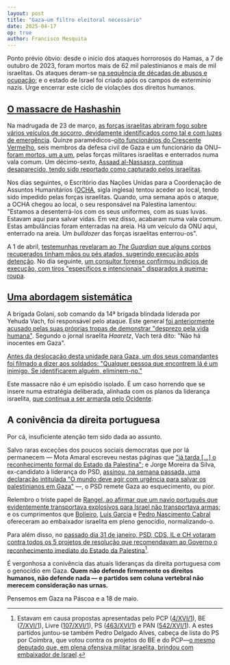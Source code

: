 ```yaml
---
layout: post
title: "Gaza—um filtro eleitoral necessário"
date: 2025-04-17
op: true
author: Francisco Mesquita
---
```

Ponto prévio óbvio: desde o início dos ataques horrorosos do Hamas, a 7 de outubro de 2023, foram mortos mais de 62 mil palestinianos e mais de mil israelitas. Os ataques deram-se [na sequência de décadas de abusos e ocupação](https://mesquita.xyz/um-ano-genocidio); e o estado de Israel foi criado após os campos de extermínio nazis. Urge encerrar este ciclo de violações dos direitos humanos.

## [O massacre de Hashashin](https://www.theguardian.com/world/2025/apr/03/the-gaza-paramedic-killings-a-visual-timeline)

Na madrugada de 23 de março, [as forças israelitas abriram fogo sobre vários veículos de socorro, devidamente identificados como tal e com luzes de emergência](https://www.theguardian.com/world/2025/apr/06/israeli-military-admits-initial-account-of-palestinian-medics-killing-was-mistaken). Quinze paramédicos–[oito funcionários do Crescente Vermelho](https://www.aljazeera.com/news/longform/2025/4/9/know-their-names-the-gaza-red-crescent-paramedics-israel-attacked), seis membros da defesa civil de Gaza e um funcionário da ONU– [foram mortos, um a um](https://www.theguardian.com/world/2025/mar/31/israel-killed-15-palestinian-paramedics-and-rescue-workers-one-by-one-says-un), pelas forças militares israelitas e enterrados numa vala comum. Um décimo-sexto, [Assaad al-Nassasra, continua desaparecido, tendo sido reportado como capturado pelos israelitas](https://www.aljazeera.com/news/longform/2025/4/9/know-their-names-the-gaza-red-crescent-paramedics-israel-attacked).

Nos dias seguintes, o Escritório das Nações Unidas para a Coordenação de Assuntos Humanitários ([OCHA](https://www.unocha.org/), sigla inglesa) tentou aceder ao local, tendo sido impedido pelas forças israelitas.
Quando, uma semana após o ataque, a OCHA chegou ao local, o seu responsável na Palestina lamentou: "Estamos a desenterrá-los com os seus uniformes, com as suas luvas. Estavam aqui para salvar vidas. Em vez disso, acabaram numa vala comum. Estas ambulâncias foram enterradas na areia. Há um veículo da ONU aqui, enterrado na areia. Um *bulldozer* das forças israelitas enterrou-os".

A 1 de abril, [testemunhas revelaram ao *The Guardian* que alguns corpos recuperados tinham mãos ou pés atados, sugerindo execução após detenção](https://www.theguardian.com/world/2025/apr/01/palestinian-paramedics-shot-by-israeli-forces-had-hands-tied-eyewitnesses-say). No dia seguinte, [um consultor forense confirmou indícios de execução, com tiros "específicos e intencionais" disparados à queima-roupa](https://www.theguardian.com/world/2025/apr/02/evidence-execution-style-killings-palestinian-workers-israeli-forces-doctor-says).

## [Uma abordagem sistemática](https://www.theguardian.com/world/2025/apr/12/idf-unit-killing-palestinian-paramedics-golani-brigade)

A brigada Golani, sob comando da 14ª brigada blindada liderada por Yehuda Vach, foi responsável pelo ataque. Este general [foi anteriormente acusado pelas suas próprias tropas de demonstrar "desprezo pela vida humana"](https://www.theguardian.com/world/2025/apr/12/idf-unit-killing-palestinian-paramedics-golani-brigade). Segundo o jornal israelita *Haaretz*, Vach terá dito: "Não há inocentes em Gaza".

[Antes da deslocação desta unidade para Gaza, um dos seus comandantes foi filmado a dizer aos soldados: "Qualquer pessoa que encontrem lá é um inimigo. Se identificarem alguém, eliminem-no."](https://www.theguardian.com/world/2025/apr/12/idf-unit-killing-palestinian-paramedics-golani-brigade)

Este massacre não é um episódio isolado. É um caso horrendo que se insere numa estratégia deliberada, alinhada com os planos da liderança israelita, [que continua a ser armarda pelo Ocidente](https://www.reuters.com/world/who-are-israels-main-weapons-suppliers-who-has-halted-exports-2024-05-09/).

## A conivência da direita portuguesa

Por cá, insuficiente atenção tem sido dada ao assunto.

Salvo raras exceções dos poucos sociais democratas que por lá permanecem — Mota Amaral escreveu nestas páginas que ["já tarda [...] o reconhecimento formal do Estado da Palestina"](https://motaamaral.pt/2025/02/18/palestina.html); e Jorge Moreira da Silva, ex-candidato à liderança do PSD, [assinou, na semana passada, uma declaração intitulada "O mundo deve agir com urgência para salvar os palestinianos em Gaza"](https://www.unops.org/news-and-stories/speeches/joint-un-statement-world-must-act-with-urgency-to-save-palestinians-in-gaza) —,
 o PSD remete Gaza ao esquecimento, ou pior.

Relembro o triste papel de [Rangel, ao afirmar que um navio português que evidentemente transportava explosivos para Israel não transportava armas](https://mesquita.xyz/kathrin); e os cumprimentos que [Bolieiro](http://base.alra.pt:82/Doc_Req/XIIIrequeresp95.pdf), [Luís Garcia](http://base.alra.pt:82/4DACTION/w_pesquisa_registo/8/19939) e [Pedro Nascimento Cabral](https://www.cm-pontadelgada.pt/pages/541?news_id=5022) ofereceram ao embaixador israelita em pleno genocídio, normalizando-o.

Para além disso, no [passado dia 31 de janeiro, PSD, CDS, IL e CH votaram contra todos os 5 projetos de resolução que recomendavam ao Governo o reconhecimento imediato do Estado da Palestina](https://app.parlamento.pt/WebUtils/docs/doc.pdf?Path=Y9iZvvPTDNmxTHifIIkyxzROS0pyJA6Jb7gxC%2fVC9GZBNewLlB6fWO8V1RuogIU8W5F9JFGSTBDoH%2bCS1%2byfQSCeOkI6qGBWga8D0avsZ83tpFjvwKIKmxddzpYEe6pcXKKHtQggY04jbT1kzLq58qnwvVAhrbr%2bLT3D6Siz3AM2Oy2A55J4CnjprI%2fhH5eLN3hGXo5%2bNyxmr6OSRdQYWbikb%2bJadu2N6xAXHr%2f9uGkwIg8UGnDzP6Wb%2ffZZYCqMUdRWyE1XOrlWZ2j%2bORGe6naSjjb8xQLCYBvxh%2b5Gu32ROStwARkMGtCokFnCrv3pwlj5aPq5%2bVbHTzy58YXvnY3IFD913wY03TL393%2f5d%2f7lkW%2fMDRXU6TSyCZx%2fk9Ofj8Zh3rVhJynHTibvFxlue8EFr4jDeX1sINCiiQSt5qsNRQm2R1UY0U%2bRSNTpYU08&Fich=XVI_1_82_2025-01-31_ResultadoVotacoes_2025-01-31.pdf&Inline=true)[^1].

É vergonhosa a conivência das atuais lideranças da direita portuguesa com o genocídio em Gaza. **Quem não defende firmemente os direitos humanos, não defende nada — e partidos sem coluna vertebral não merecem consideração nas urnas.**

Pensemos em Gaza na Páscoa e a 18 de maio.

[^1]: Estavam em causa propostas apresentadas pelo PCP ([4/XVI/1](http://www.parlamento.pt/ActividadeParlamentar/Paginas/DetalheIniciativa.aspx?BID=263484)), BE ([7/XVI/1](http://www.parlamento.pt/ActividadeParlamentar/Paginas/DetalheIniciativa.aspx?BID=263497)), Livre ([107/XVI/1](http://www.parlamento.pt/ActividadeParlamentar/Paginas/DetalheIniciativa.aspx?BID=263734)), PS ([463/XVI/1](https://www.parlamento.pt/ActividadeParlamentar/Paginas/DetalheIniciativa.aspx?BID=304363)) e PAN ([542/XVI/1](http://www.parlamento.pt/ActividadeParlamentar/Paginas/DetalheIniciativa.aspx?BID=314523)). A estes partidos juntou-se também Pedro Delgado Alves, cabeça de lista do PS por Coimbra, que votou contra os projetos do BE e do PCP—[o mesmo deputado que, em plena ofensiva militar israelita, brindou com embaixador de Israel](https://www.esquerda.net/artigo/em-pleno-genocidio-ps-e-direita-brindam-com-embaixador-israelita/91782).
